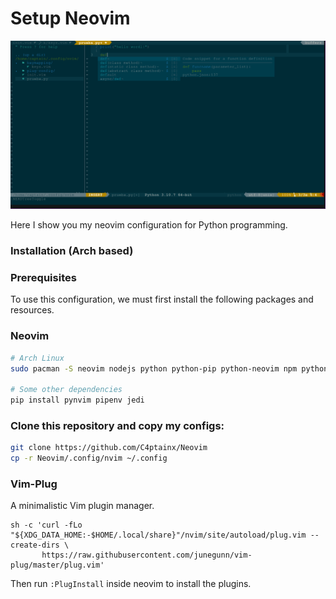 # Setup Neovim

![](https://github.com/C4ptainx/Neovim/blob/main/images/nvim.png)

Here I show you my neovim configuration for Python programming.
### Installation (Arch based)
### Prerequisites

To use this configuration, we must first install the following packages and resources.

### Neovim 
```bash
# Arch Linux 
sudo pacman -S neovim nodejs python python-pip python-neovim npm python-jedi

# Some other dependencies
pip install pynvim pipenv jedi
```
### Clone this repository and copy my configs:
```bash
git clone https://github.com/C4ptainx/Neovim
cp -r Neovim/.config/nvim ~/.config
```
### Vim-Plug

A minimalistic Vim plugin manager.

```
sh -c 'curl -fLo "${XDG_DATA_HOME:-$HOME/.local/share}"/nvim/site/autoload/plug.vim --create-dirs \
       https://raw.githubusercontent.com/junegunn/vim-plug/master/plug.vim'
```
Then run ```:PlugInstall``` inside neovim to install the plugins.


